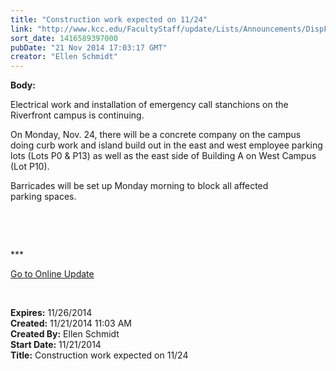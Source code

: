 ```yaml
---
title: "Construction work expected on 11/24"
link: "http://www.kcc.edu/FacultyStaff/update/Lists/Announcements/DispForm.aspx?ID=1742"
sort_date: 1416589397000
pubDate: "21 Nov 2014 17:03:17 GMT"
creator: "Ellen Schmidt"
---
```


<div><b>Body:</b> <div class="ExternalClass7E52129256A741CC91CE029087C4FFF1"><p>Electrical work and installation of emergency call stanchions on the Riverfront campus is continuing.</p>
<p>On Monday, Nov. 24, there will be a concrete company on the campus doing curb work and island build out in the east and west employee parking lots (Lots P0 &amp; P13) as well as the east side of Building A on West Campus (Lot P10).</p>
<p>Barricades will be set up Monday morning to block all affected parking spaces.</p>
<p> </p>
<p> </p>
<p>***</p>
<p><a href="/update">Go to Online Update</a></p>
<p> </p></div></div>
<div><b>Expires:</b> 11/26/2014</div>
<div><b>Created:</b> 11/21/2014 11:03 AM</div>
<div><b>Created By:</b> Ellen Schmidt</div>
<div><b>Start Date:</b> 11/21/2014</div>
<div><b>Title:</b> Construction work expected on 11/24</div>
